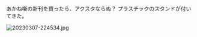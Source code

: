 あかね噺の新刊を買ったら、アクスタならぬ？ プラスチックのスタンドが付いてきた。

![20230307-224534.jpg](https://ceshmina-photos.s3.ap-northeast-1.amazonaws.com/medium/202303/20230307-224534.jpg)
